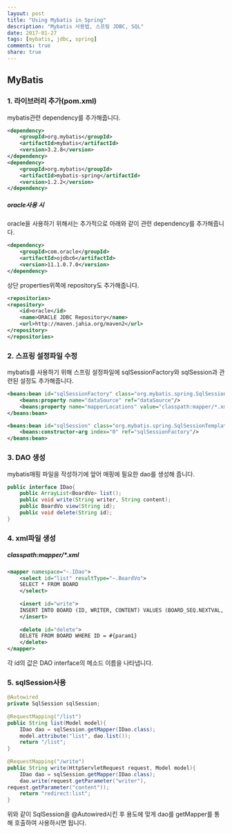 ```yaml
---
layout: post
title: "Using Mybatis in Spring"
description: "Mybatis 사용법, 스프링 JDBC, SQL"
date: 2017-01-27
tags: [mybatis, jdbc, spring]
comments: true
share: true
---
```


## MyBatis

### 1. 라이브러리 추가(pom.xml)

mybatis관련 dependency를 추가해줍니다.

```xml
<dependency>
	<groupId>org.mybatis</groupId>
	<artifactId>mybatis</artifactId>
	<version>3.2.8</version>
</dependency>
<dependency>
	<groupId>org.mybatis</groupId>
	<artifactId>mybatis-spring</artifactId>
	<version>1.2.2</version>
</dependency>
```

##### oracle사용 시
oracle을 사용하기 위해서는 추가적으로 아래와 같이 관련 dependency를 추가해줍니다.

```xml
<dependency>
	<groupId>com.oracle</groupId>
	<artifactId>ojdbc6</artifactId>
	<version>11.1.0.7.0</version>
</dependency>
```

상단 properties위쪽에 repository도 추가해줍니다.

```xml
<repositories>
<repository>
	<id>oracle</id>
	<name>ORACLE JDBC Repository</name>
	<url>http://maven.jahia.org/maven2</url>
</repository>
</repositories>
```

### 2. 스프링 설정파일 수정
mybatis를 사용하기 위해 스프링 설정파일에 sqlSessionFactory와 sqlSession과 관련된 설정도 추가해줍니다.

```xml
<beans:bean id="sqlSessionFactory" class="org.mybatis.spring.SqlSessionFactoryBean">
	<beans:property name="dataSource" ref="dataSource"/>
	<beans:property name="mapperLocations" value="classpath:mapper/*.xml"/>
</beans:bean>

<beans:bean id="sqlSession" class="org.mybatis.spring.SqlSessionTemplate">
	<beans:constructor-arg index="0" ref="sqlSessionFactory"/>	
</beans:bean>
```

### 3. DAO 생성

mybatis매핑 파일을 작성하기에 앞어 매핑에 필요한 dao를 생성해 줍니다.

```java
public interface IDao{
	public ArrayList<BoardVo> list();
	public void write(String writer, String content);
	public BoardVo view(String id);
	public void delete(String id);
}
```


### 4. xml파일 생성

##### classpath:mapper/*.xml

```xml
<mapper namespace="~.IDao">
	<select id="list" resultType="~.BoardVo">
	SELECT * FROM BOARD
	</select>
	
	<insert id="write">
	INSERT INTO BOARD (ID, WRITER, CONTENT) VALUES (BOARD_SEQ.NEXTVAL, #{param1}, #{param2})
	</insert>
	
	<delete id="delete">
	DELETE FROM BOARD WHERE ID = #{param1}
	</delete>
</mapper>
```
각 id의 값은 DAO interface의 메소드 이름을 나타냅니다.


### 5. sqlSession사용

```java
@Autowired
private SqlSession sqlSession;
	
@RequestMapping("/list")
public String list(Model model){
	IDao dao = sqlSession.getMapper(IDao.class);
	model.attribute("list", dao.list());
	return "/list";
}
	
@RequestMapping("/write")
public String write(HttpServletRequest request, Model model){
	IDao dao = sqlSession.getMapper(IDao.class);
	dao.write(request.getParameter("writer"),
request.getParameter("content"));
	return "redirect:list";
}
```
위와 같이 SqlSession을 @Autowired시킨 후 용도에 맞게 dao를 getMapper를 통해 호출하여 사용하시면 됩니다.
